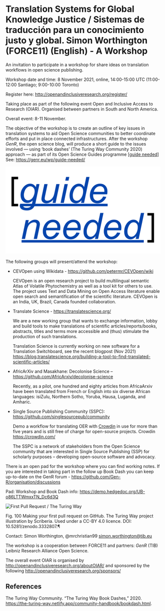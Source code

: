 # Translation Systems for Global Knowledge Justice / Sistemas de traducción para un conocimiento justo y global. Simon Worthington (FORCE11) (English) - A Workshop

An invitation to participate in a workshop for share ideas on translation
workflows in open science publishing.

Workshop date and time: 8 November 2021, online, 14:00-15:00 UTC (11:00-12:00 Santiago; 9:00-10:00
Toronto)

Register here: <http://openandinclusiveresearch.org/register/>

Taking place as part of the following event Open and Inclusive Access to
Research (OIAR). Organised between partners in South and North America.

Overall event: 8-11 November.

The objective of the workshop is to create an outline of key issues in
translation systems to aid Open Science communities to better coordinate efforts
and put in place connected infrastructures. After the workshop *GenR*, the open
science blog, will produce a short guide to the issues involved — using ‘book
dashes’ (The Turing Way Community 2020) approach — as part of its Open Science
Guides programme [[guide needed](https://genr.eu/wp/guide-needed/)] See:
<https://genr.eu/wp/guide-needed/>

![guide needed / GenR](guide_needed-1200x675b.png)

The following groups will present/attend the workshop:

-   CEVOpen using Wikidata - <https://github.com/petermr/CEVOpen/wiki>

    CEVOpen is an open research project to build multilingual semantic Atlas of
    Volatile Phytochemistry as well as a tool kit for others to use. The project
    uses Text and Data Mining on Open Access literature enable open search and
    semantification of the scientific literature. CEVOpen is an India, UK,
    Brazil, Canada founded collaboration.

-   Translate Science - <https://translatescience.org/>

    We are a new working group that wants to exchange information, lobby and
    build tools to make translations of scientific articles/reports/books,
    abstracts, titles and terms more accessible and (thus) stimulate the
    production of such translations.

    Translation Science is currently working on new software for a Translation
    Switchboard, see the recent blogpost (Nov 2021)
    <https://blog.translatescience.org/building-a-tool-to-find-translated-scientific-articles/>

-   AfricArXiv and Masakhane: Decolonise Science –
    <https://github.com/AfricArxiv/decolonise-science>

    Recently, as a pilot, one hundred and eighty articles from AfricaArxiv have
    been translated from French or English into six diverse African languages:
    isiZulu, Northern Sotho, Yoruba, Hausa, Luganda, and Amharic.

-   Single Source Publishing Community (SSPC):
    <https://github.com/singlesourcepub/community>

    Demo a workflow for translating OER with [Crowdin](http://crowdin.com/) in
    use for more than five years and is still free of charge for open-source
    projects. Crowdin <https://crowdin.com/>

    The SSPC is a network of stakeholders from the Open Science community that
    are interested in Single Source Publishing (SSP) for scholarly purposes –
    developing open-source software and advocacy.

There is an open pad for the workshop where you can find working notes. If you
are interested in taking part in the follow up Book Dash you can keep up-to-date
on the GenR forum - <https://github.com/Gen-R/organisation/discussions>

Pad: Workshop and Book Dash info: https://demo.hedgedoc.org/UB-o86LTTWmxxTN_Dc6d3Q

![First Pull Request / The Turing Way](https://the-turing-way.netlify.app/_images/first-pull-request.png)

Fig. 100 Making your first pull request on GitHub. The Turing Way project illustration by Scriberia. Used under a CC-BY 4.0 licence. DOI: 10.5281/zenodo.3332807.¶

Contact: Simon Worthington, \@mrchristian99 <simon.worthington@tib.eu>

The workshop is a cooperation between FORCE11 and partners: *GenR* (TIB) Leibniz
Research Alliance Open Science.

The overall event OIAR is organised by
http://openandinclusiveresearch.org/aboutOIAR/ and sponsored by the following
<http://openandinclusiveresearch.org/sponsors/>

## References

The Turing Way Community. “The Turing Way Book Dashes,” 2020.
<https://the-turing-way.netlify.app/community-handbook/bookdash.html>.
